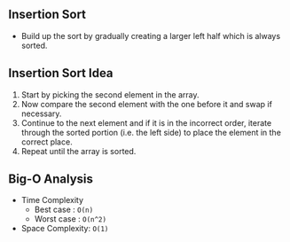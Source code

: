## Insertion Sort

- Build up the sort by gradually creating a larger left half which is always sorted.

## Insertion Sort Idea

1. Start by picking the second element in the array.
2. Now compare the second element with the one before it and swap if necessary.
3. Continue to the next element and if it is in the incorrect order, iterate through the sorted portion (i.e. the left side) to place the element in the correct place.
4. Repeat until the array is sorted.

## Big-O Analysis

- Time Complexity
  - Best case : `O(n)`
  - Worst case : `O(n^2)`
- Space Complexity: `O(1)`

